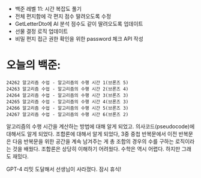 - 백준 레벨 11: 시간 복잡도 풀기
- 전체 편지함에 각 편지 점수 딸려오도록 수정
- GetLetterDto에 AI 분석 점수도 같이 딸려오도록 업데이트
- 선물 결정 로직 업데이트
- 비밀 편지 접근 권한 확인을 위한 password 체크 API 작성


# 오늘의 백준:
```level11
24262 알고리즘 수업 - 알고리즘의 수행 시간 1(브론즈 5)
24263 알고리즘 수업 - 알고리즘의 수행 시간 2(브론즈 4)
24264 알고리즘 수업 - 알고리즘의 수행 시간 3(브론즈 3)
24265 알고리즘 수업 - 알고리즘의 수행 시간 4(브론즈 3)
24266 알고리즘 수업 - 알고리즘의 수행 시간 5(브론즈 3)
24267 알고리즘 수업 - 알고리즘의 수행 시간 6(브론즈 2)
```

알고리즘의 수행 시간을 계산하는 방법에 대해 알게 되었고. 의사코드(pseudocode)에 대해서도 알게 되었다.
조합론에 대해서 알게 되었다, 3중 중첩 반복문에서 이전 반복문은 다음 반복문을 위한 공간을 계속 남겨주는 게 총 조합의 경우의 수를 구하는 로직이라는 것을 배웠다.
조합론은 상당히 이해하기 어려웠다. 수학은 역시 어렵다. 하지만 그래도 재밌다.

GPT-4 리밋 도달해서 선생님이 사라졌다. 잠시 휴식!

